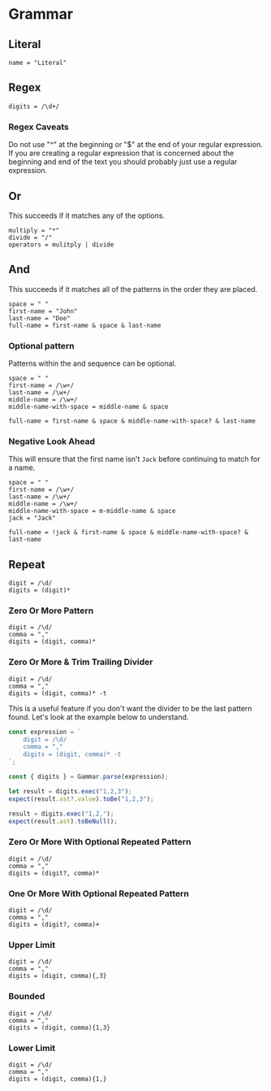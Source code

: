 # Grammar

## Literal

```
name = "Literal"
```

## Regex

```
digits = /\d+/
```

### Regex Caveats

Do not use "^" at the beginning or "$" at the end of your regular expression. If
you are creating a regular expression that is concerned about the beginning and
end of the text you should probably just use a regular expression.

## Or
This succeeds if it matches any of the options.
```
multiply = "*"
divide = "/"
operators = mulitply | divide
```

## And
This succeeds if it matches all of the patterns in the order they are placed.
```
space = " "
first-name = "John"
last-name = "Doe"
full-name = first-name & space & last-name
```

### Optional pattern
Patterns within the and sequence can be optional.
```
space = " "
first-name = /\w+/
last-name = /\w+/
middle-name = /\w+/
middle-name-with-space = middle-name & space

full-name = first-name & space & middle-name-with-space? & last-name
```

### Negative Look Ahead
This will ensure that the first name isn't `Jack` before continuing to match for
a name.

```
space = " "
first-name = /\w+/
last-name = /\w+/
middle-name = /\w+/
middle-name-with-space = m-middle-name & space
jack = "Jack"

full-name = !jack & first-name & space & middle-name-with-space? & last-name
```

## Repeat
```
digit = /\d/
digits = (digit)*
```

### Zero Or More Pattern
```
digit = /\d/
comma = ","
digits = (digit, comma)*
```

### Zero Or More & Trim Trailing Divider
```
digit = /\d/
comma = ","
digits = (digit, comma)* -t
```

This is a useful feature if you don't want the divider to be the last pattern found. Let's look at the example below to understand.

```ts
const expression = `
    digit = /\d/
    comma = ","
    digits = (digit, comma)* -t
`;

const { digits } = Gammar.parse(expression);

let result = digits.exec("1,2,3");
expect(result.ast?.value).toBe("1,2,3");

result = digits.exec("1,2,");
expect(result.ast).toBeNull();
```

### Zero Or More With Optional Repeated Pattern

```
digit = /\d/
comma = ","
digits = (digit?, comma)*
```

### One Or More With Optional Repeated Pattern

```
digit = /\d/
comma = ","
digits = (digit?, comma)+
```

### Upper Limit

```
digit = /\d/
comma = ","
digits = (digit, comma){,3}
```

### Bounded

```
digit = /\d/
comma = ","
digits = (digit, comma){1,3}
```

### Lower Limit

```
digit = /\d/
comma = ","
digits = (digit, comma){1,}
```
